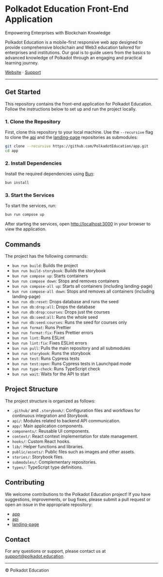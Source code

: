 # Polkadot Education Front-End Application

Empowering Enterprises with Blockchain Knowledge

Polkadot Education is a mobile-first responsive web app designed to provide comprehensive blockchain and Web3 education tailored for enterprises and institutions. Our goal is to guide users from the basics to advanced knowledge of Polkadot through an engaging and practical learning journey.

[Website](https://polkadot.education) · [Support](mailto:support@polkadot.education)

---

## Get Started

This repository contains the front-end application for Polkadot Education. Follow the instructions below to set up and run the project locally.

### 1. Clone the Repository

First, clone this repository to your local machine.
Use the `--recursive` flag to clone the [api](https://github.com/PolkadotEducation/api) and the [landing-page](https://github.com/PolkadotEducation/landing-page) repositories as submodules:

```bash
git clone --recursive https://github.com/PolkadotEducation/app.git
cd app
```

### 2. Install Dependencies

Install the required dependencies using [Bun](https://bun.sh/):

```bash
bun install
```

### 3. Start the Services

To start the services, run:

```bash
bun run compose up
```

After starting the services, open [http://localhost:3000](http://localhost:3000) in your browser to view the application.

## Commands

The project has the following commands:

- `bun run build`: Builds the project
- `bun run build-storybook`: Builds the storybook
- `bun run compose up`: Starts containers
- `bun run compose down`: Stops and removes containers
- `bun run compose-all up`: Starts all containers (including landing-page)
- `bun run compose-all down`: Stops and removes all containers (including landing-page)
- `bun run db:reset`: Drops database and runs the seed
- `bun run db:drop:all`: Drops the database
- `bun run db:drop:courses`: Drops just the courses
- `bun run db:seed:all`: Runs the whole seed
- `bun run db:seed:courses`: Runs the seed for courses only
- `bun run format`: Runs Prettier
- `bun run format:fix`: Fixes Prettier errors
- `bun run lint`: Runs ESLint
- `bun run lint:fix`: Fixes ESLint errors
- `bun run pull`: Pulls the main repository and all submodules
- `bun run storybook`: Runs the storybook
- `bun run test`: Runs Cypress tests
- `bun run test:open`: Runs Cypress tests in Launchpad mode
- `bun run type-check`: Runs TypeScript check
- `bun run wait`: Waits for the API to start

## Project Structure

The project structure is organized as follows:

- `.github/` and `.storybook/`: Configuration files and workflows for continuous integration and Storybook.
- `api/`: Modules related to backend API communication.
- `app/`: Main application components.
- `components/`: Reusable UI components.
- `context/`: React context implementation for state management.
- `hooks/`: Custom React hooks.
- `lib/`: Helper functions and libraries.
- `public/assets/`: Public files such as images and other assets.
- `stories/`: Storybook files.
- `submodules/`: Complementary repositories.
- `types/`: TypeScript type definitions.

## Contributing

We welcome contributions to the Polkadot Education project! If you have suggestions, improvements, or bug fixes, please submit a pull request or open an issue in the appropriate repository:

- [app](https://github.com/PolkadotEducation/app/issues)
- [api](https://github.com/PolkadotEducation/api/issues)
- [landing-page](https://github.com/PolkadotEducation/landing-page/issues)

## Contact

For any questions or support, please contact us at [support@polkadot.education](mailto:support@polkadot.education).

---

© Polkadot Education
